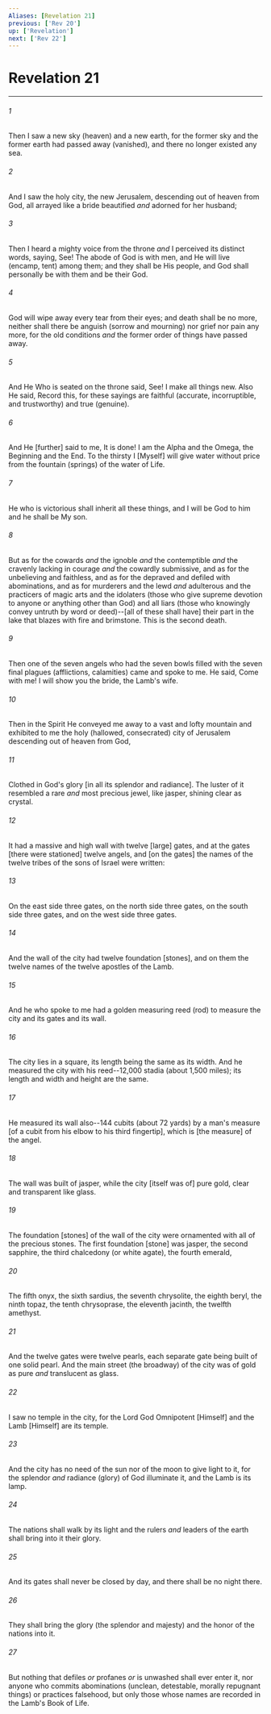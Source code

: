 ```yaml
---
Aliases: [Revelation 21]
previous: ['Rev 20']
up: ['Revelation']
next: ['Rev 22']
---
```

# Revelation 21

***














###### 1 






Then I saw a new sky (heaven) and a new earth, for the former sky and the former earth had passed away (vanished), and there no longer existed any sea. 













###### 2 






And I saw the holy city, the new Jerusalem, descending out of heaven from God, all arrayed like a bride beautified _and_ adorned for her husband; 













###### 3 






Then I heard a mighty voice from the throne _and_ I perceived its distinct words, saying, See! The abode of God is with men, and He will live (encamp, tent) among them; and they shall be His people, and God shall personally be with them and be their God. 













###### 4 






God will wipe away every tear from their eyes; and death shall be no more, neither shall there be anguish (sorrow and mourning) nor grief nor pain any more, for the old conditions _and_ the former order of things have passed away. 













###### 5 






And He Who is seated on the throne said, See! I make all things new. Also He said, Record this, for these sayings are faithful (accurate, incorruptible, and trustworthy) and true (genuine). 













###### 6 






And He [further] said to me, It is done! I am the Alpha and the Omega, the Beginning and the End. To the thirsty I [Myself] will give water without price from the fountain (springs) of the water of Life. 













###### 7 






He who is victorious shall inherit all these things, and I will be God to him and he shall be My son. 













###### 8 






But as for the cowards _and_ the ignoble _and_ the contemptible _and_ the cravenly lacking in courage _and_ the cowardly submissive, and as for the unbelieving and faithless, and as for the depraved and defiled with abominations, and as for murderers and the lewd _and_ adulterous and the practicers of magic arts and the idolaters (those who give supreme devotion to anyone or anything other than God) and all liars (those who knowingly convey untruth by word or deed)--[all of these shall have] their part in the lake that blazes with fire and brimstone. This is the second death. 













###### 9 






Then one of the seven angels who had the seven bowls filled with the seven final plagues (afflictions, calamities) came and spoke to me. He said, Come with me! I will show you the bride, the Lamb's wife. 













###### 10 






Then in the Spirit He conveyed me away to a vast and lofty mountain and exhibited to me the holy (hallowed, consecrated) city of Jerusalem descending out of heaven from God, 













###### 11 






Clothed in God's glory [in all its splendor and radiance]. The luster of it resembled a rare _and_ most precious jewel, like jasper, shining clear as crystal. 













###### 12 






It had a massive and high wall with twelve [large] gates, and at the gates [there were stationed] twelve angels, and [on the gates] the names of the twelve tribes of the sons of Israel were written: 













###### 13 






On the east side three gates, on the north side three gates, on the south side three gates, and on the west side three gates. 













###### 14 






And the wall of the city had twelve foundation [stones], and on them the twelve names of the twelve apostles of the Lamb. 













###### 15 






And he who spoke to me had a golden measuring reed (rod) to measure the city and its gates and its wall. 













###### 16 






The city lies in a square, its length being the same as its width. And he measured the city with his reed--12,000 stadia (about 1,500 miles); its length and width and height are the same. 













###### 17 






He measured its wall also--144 cubits (about 72 yards) by a man's measure [of a cubit from his elbow to his third fingertip], which is [the measure] of the angel. 













###### 18 






The wall was built of jasper, while the city [itself was of] pure gold, clear and transparent like glass. 













###### 19 






The foundation [stones] of the wall of the city were ornamented with all of the precious stones. The first foundation [stone] was jasper, the second sapphire, the third chalcedony (or white agate), the fourth emerald, 













###### 20 






The fifth onyx, the sixth sardius, the seventh chrysolite, the eighth beryl, the ninth topaz, the tenth chrysoprase, the eleventh jacinth, the twelfth amethyst. 













###### 21 






And the twelve gates were twelve pearls, each separate gate being built of one solid pearl. And the main street (the broadway) of the city was of gold as pure _and_ translucent as glass. 













###### 22 






I saw no temple in the city, for the Lord God Omnipotent [Himself] and the Lamb [Himself] are its temple. 













###### 23 






And the city has no need of the sun nor of the moon to give light to it, for the splendor _and_ radiance (glory) of God illuminate it, and the Lamb is its lamp. 













###### 24 






The nations shall walk by its light and the rulers _and_ leaders of the earth shall bring into it their glory. 













###### 25 






And its gates shall never be closed by day, and there shall be no night there. 













###### 26 






They shall bring the glory (the splendor and majesty) and the honor of the nations into it. 













###### 27 






But nothing that defiles _or_ profanes _or_ is unwashed shall ever enter it, nor anyone who commits abominations (unclean, detestable, morally repugnant things) or practices falsehood, but only those whose names are recorded in the Lamb's Book of Life.
